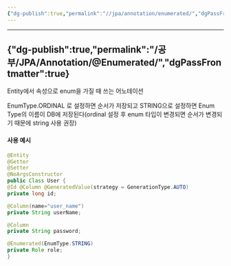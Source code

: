 ```yaml
---
{"dg-publish":true,"permalink":"//jpa/annotation/enumerated/","dgPassFrontmatter":true}
---
```



---
{"dg-publish":true,"permalink":"/공부/JPA/Annotation/@Enumerated/","dgPassFrontmatter":true}
---

Entity에서 속성으로 enum을 가질 때 쓰는 어노테이션

EnumType.ORDINAL 로 설정하면 순서가 저장되고 STRING으로 설정하면 Enum Type의 이름이 DB에 저장된다(ordinal 설정 후 enum 타입이 변경되면 순서가 변경되기 때문에 string 사용 권장)

#### 사용 예시

````java
@Entity
@Getter
@Setter 
@NoArgsConstructor 
public Class User { 
@Id @Column @GeneratedValue(strategy = GenerationType.AUTO) 
private long id; 

@Column(name="user_name") 
private String userName; 

@Column 
private String password; 

@Enumerated(EnumType.STRING) 
private Role role; 
}
````
